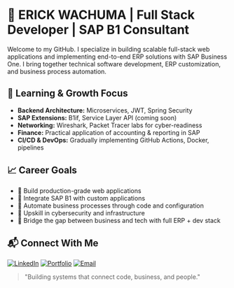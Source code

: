 # 👋 ERICK WACHUMA | Full Stack Developer | SAP B1 Consultant

Welcome to my GitHub. I specialize in building scalable full-stack web applications and implementing end-to-end ERP solutions with SAP Business One. I bring together technical software development, ERP customization, and business process automation.

## 🧠 Learning & Growth Focus

- **Backend Architecture:** Microservices, JWT, Spring Security
- **SAP Extensions:** B1if, Service Layer API (coming soon)
- **Networking:** Wireshark, Packet Tracer labs for cyber-readiness
- **Finance:** Practical application of accounting & reporting in SAP
- **CI/CD & DevOps:** Gradually implementing GitHub Actions, Docker, pipelines


## 📈 Career Goals

- 🎯 Build production-grade web applications
- 🔄 Integrate SAP B1 with custom applications
- 🧾 Automate business processes through code and configuration
- 🔐 Upskill in cybersecurity and infrastructure
- 💼 Bridge the gap between business and tech with full ERP + dev stack

## 📬 Connect With Me
[![LinkedIn](https://img.shields.io/badge/LinkedIn-0077B5?style=for-the-badge&logo=linkedin&logoColor=white)](https://www.linkedin.com/in/erick-wachuma-7a6036221)
[![Portfolio](https://img.shields.io/badge/Portfolio-FF5722?style=for-the-badge&logo=safari&logoColor=white)](https://erickwachuma.vercel.app)
[![Email](https://img.shields.io/badge/Gmail-D14836?style=for-the-badge&logo=gmail&logoColor=white)](mailto:erickwachuma@gmail.com)

> "Building systems that connect code, business, and people."



<!---
## 📊 GitHub Analytics

<div align="center">
  <img height="180em" width="45%" src="https://github-readme-stats.vercel.app/api?username=Erick384&show_icons=true&theme=tokyonight&hide_border=true&count_private=true" />
  <img height="180em" width="45%" src="https://github-readme-streak-stats.herokuapp.com/?user=Erick384&theme=tokyonight&hide_border=true" />
</div> 
## 🧩 Core Competencies
### 💼 Technical Skills
| 💻 Full Stack Web Development                                | 🏢 SAP Business One Implementation                             |
|--------------------------------------------------------------|----------------------------------------------------------------|
| **Frontend:** React, TypeScript, Tailwind CSS                | SAP B1 Implementation & Support (SQL-based)                   |
| **Backend:** Java, Spring Boot, REST APIs                    | Crystal Reports Layouts (Invoices, Delivery Notes, GRPO, etc.) |
| **Database:** MySQL, SQL                                     | Stored Procedures & UDFs Integration                          |
| **Dev Tools:** Git, Postman, Docker (basic), Maven           | Inventory, Production, Financials, Sales & Purchasing Modules |
